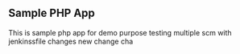 ## Sample PHP App 
This is sample php app for demo purpose 
testing multiple scm with jenkinssfile
changes
new change
cha
